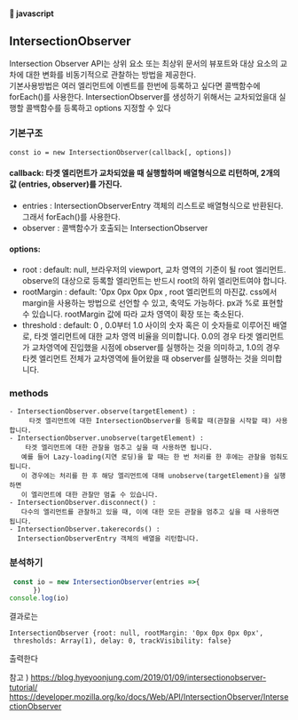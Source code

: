 #### :peach: javascript

## IntersectionObserver    
Intersection Observer API는 상위 요소 또는 최상위 문서의 뷰포트와 대상 요소의 교차에 대한 변화를 비동기적으로 관찰하는 방법을 제공한다.  
기본사용방법은 여러 엘리먼트에 이벤트를 한번에 등록하고 싶다면 콜백함수에 forEach()를 사용한다. IntersectionObserver를 생성하기 위해서는 교차되었을대 실행할 콜백함수를 등록하고 options 지정할 수 있다

### 기본구조 
```
const io = new IntersectionObserver(callback[, options]) 
```

#### callback: 타겟 엘리먼트가 교차되었을 때 실행할하며  배열형식으로 리턴하며, 2개의 값 (entries, observer)를 가진다.
  - entries :  IntersectionObserverEntry 객체의 리스트로 배열형식으로 반환된다. 그래서 forEach()를 사용한다.
  - observer : 콜백함수가 호출되는 IntersectionObserver   
    
#### options: 
 - root : default: null, 브라우저의 viewport, 교차 영역의 기준이 될 root 엘리먼트. observe의 대상으로 등록할 엘리먼트는 반드시 root의 하위 엘리먼트여야 합니다.
 - rootMargin : default: '0px 0px 0px 0px , root 엘리먼트의 마진값. css에서 margin을 사용하는 방법으로 선언할 수 있고, 축약도 가능하다. px과 %로 표현할 수 있습니다. rootMargin 값에 따라 교차 영역이 확장 또는 축소된다.
 - threshold : default: 0 , 
     0.0부터 1.0 사이의 숫자 혹은 이 숫자들로 이루어진 배열로, 타겟 엘리먼트에 대한 교차 영역 비율을 의미합니다. 0.0의 경우 타겟 엘리먼트가 교차영역에 진입했을 시점에 observer를 실행하는 것을 의미하고, 1.0의 경우 타켓 엘리먼트 전체가 교차영역에 들어왔을 때 observer를 실행하는 것을 의미합니다.

### methods
    - IntersectionObserver.observe(targetElement) : 
         타겟 엘리먼트에 대한 IntersectionObserver를 등록할 때(관찰을 시작할 때) 사용합니다.
    - IntersectionObserver.unobserve(targetElement) :  
        타겟 엘리먼트에 대한 관찰을 멈추고 싶을 때 사용하면 됩니다. 
       예를 들어 Lazy-loading(지연 로딩)을 할 때는 한 번 처리를 한 후에는 관찰을 멈춰도 됩니다. 
       이 경우에는 처리를 한 후 해당 엘리먼트에 대해 unobserve(targetElement)을 실행하면 
       이 엘리먼트에 대한 관찰만 멈출 수 있습니다.
    - IntersectionObserver.disconnect() : 
       다수의 엘리먼트를 관찰하고 있을 때, 이에 대한 모든 관찰을 멈추고 싶을 때 사용하면 됩니다.
    - IntersectionObserver.takerecords() : 
      IntersectionObserverEntry 객체의 배열을 리턴합니다.


### 분석하기
```js
 const io = new IntersectionObserver(entries =>{ 
      })
console.log(io)
```
결과로는 
```
IntersectionObserver {root: null, rootMargin: '0px 0px 0px 0px',
 thresholds: Array(1), delay: 0, trackVisibility: false}
```
출력한다





참고 ) https://blog.hyeyoonjung.com/2019/01/09/intersectionobserver-tutorial/
https://developer.mozilla.org/ko/docs/Web/API/IntersectionObserver/IntersectionObserver
